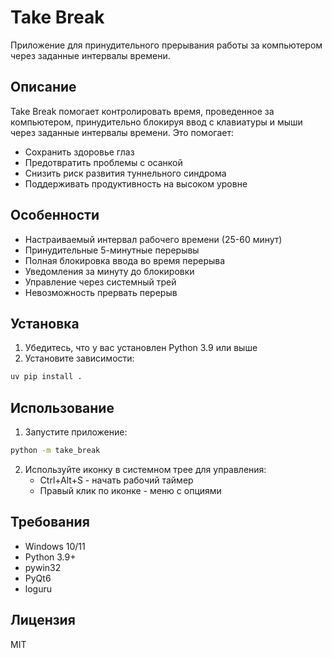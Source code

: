 # Take Break

Приложение для принудительного прерывания работы за компьютером через заданные интервалы времени.

## Описание

Take Break помогает контролировать время, проведенное за компьютером, принудительно блокируя ввод с клавиатуры и мыши через заданные интервалы времени. Это помогает:

- Сохранить здоровье глаз
- Предотвратить проблемы с осанкой
- Снизить риск развития туннельного синдрома
- Поддерживать продуктивность на высоком уровне

## Особенности

- Настраиваемый интервал рабочего времени (25-60 минут)
- Принудительные 5-минутные перерывы
- Полная блокировка ввода во время перерыва
- Уведомления за минуту до блокировки
- Управление через системный трей
- Невозможность прервать перерыв

## Установка

1. Убедитесь, что у вас установлен Python 3.9 или выше
2. Установите зависимости:
```bash
uv pip install .
```

## Использование

1. Запустите приложение:
```bash
python -m take_break
```

2. Используйте иконку в системном трее для управления:
   - Ctrl+Alt+S - начать рабочий таймер
   - Правый клик по иконке - меню с опциями

## Требования

- Windows 10/11
- Python 3.9+
- pywin32
- PyQt6
- loguru

## Лицензия

MIT

